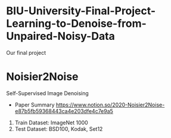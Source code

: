 # BIU-University-Final-Project-Learning-to-Denoise-from-Unpaired-Noisy-Data
Our final project

# Noisier2Noise
Self-Supervised Image Denoising
- Paper Summary
https://www.notion.so/2020-Noisier2Noise-e87b5fb59368443ca4e203dfe4c7e9a5

1. Train Dataset: ImageNet 1000
2. Test Dataset: BSD100, Kodak, Set12
